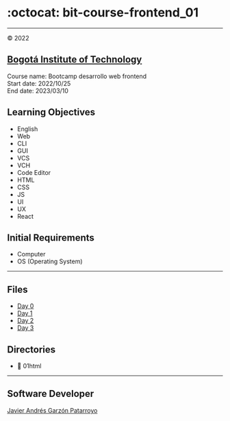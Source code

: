 # :octocat: bit-course-frontend_01
---
:copyright: 2022
## [Bogotá Institute of Technology](https://bit.institute/)
Course name: Bootcamp desarrollo web frontend  
Start date: 2022/10/25  
End date: 2023/03/10
## Learning Objectives
- English
- Web
- CLI
- GUI
- VCS
- VCH
- Code Editor
- HTML
- CSS
- JS
- UI
- UX
- React
## Initial Requirements
- Computer
- OS (Operating System)
---
## Files
- [Day 0](day0.md)
- [Day 1](day1.md)
- [Day 2](day2.md)
- [Day 3](day3.md)
## Directories
- :open_file_folder: 01html
---
## Software Developer
[Javier Andrés Garzón Patarroyo](https://javierandresgp.com)
